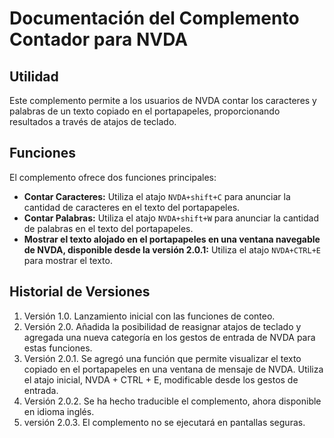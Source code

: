 # Documentación del Complemento Contador para NVDA

## Utilidad

Este complemento permite a los usuarios de NVDA contar los caracteres y palabras de un texto copiado en el portapapeles, proporcionando resultados a través de atajos de teclado.

## Funciones

El complemento ofrece dos funciones principales:

- **Contar Caracteres:** Utiliza el atajo `NVDA+shift+C` para anunciar la cantidad de caracteres en el texto del portapapeles.
- **Contar Palabras:** Utiliza el atajo `NVDA+shift+W` para anunciar la cantidad de palabras en el texto del portapapeles.
- **Mostrar el texto alojado en el portapapeles en una ventana navegable de NVDA, disponible desde la versión 2.0.1:** Utiliza el atajo `NVDA+CTRL+E` para mostrar el texto.
## Historial de Versiones

1. Versión 1.0. Lanzamiento inicial con las funciones de conteo.
2. Versión 2.0. Añadida la posibilidad de reasignar atajos de teclado y agregada una nueva categoría en los gestos de entrada de NVDA para estas funciones.
3. Versión 2.0.1. Se agregó una función que permite visualizar el texto copiado en el portapapeles en una ventana de mensaje de NVDA. Utiliza el atajo inicial, NVDA + CTRL + E, modificable desde los gestos de entrada.
4. Versión 2.0.2. Se ha hecho traducible el complemento, ahora disponible en idioma inglés.
5. versión 2.0.3. El complemento no se ejecutará en pantallas seguras.